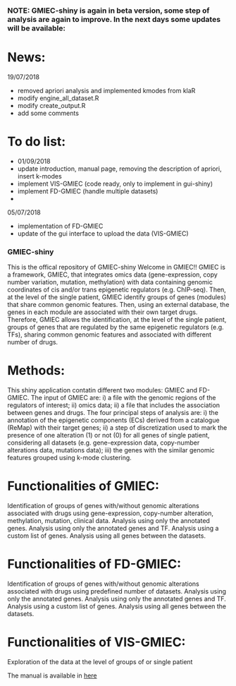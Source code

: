 ### NOTE: GMIEC-shiny is again in beta version, some step of analysis are again to improve. In the next days some updates will be available:

# News:
19/07/2018

- removed apriori analysis and implemented kmodes from klaR 
- modify engine_all_dataset.R  
- modify create_output.R 
- add some comments 

# To do list:

- 01/09/2018
- update introduction, manual page, removing the description of apriori, insert k-modes
- implement VIS-GMIEC (code ready, only to implement in gui-shiny)
- implement FD-GMIEC (handle multiple datasets)
- 

05/07/2018

- implementation of FD-GMIEC
- update of the gui interface to upload the data (VIS-GMIEC)

### GMIEC-shiny
This is the offical repository of GMIEC-shiny
Welcome in GMIEC!! GMIEC is a framework, GMIEC, that integrates omics data (gene-expression, copy number variation, mutation, methylation) with data containing genomic coordinates of cis and/or trans epigenetic regulators (e.g. ChIP-seq). Then, at the level of the single patient, GMIEC identify groups of genes (modules) that share common genomic features. Then, using an external database, the genes in each module are associated with their own target drugs. Therefore, GMIEC allows the identification, at the level of the single patient, groups of genes that are regulated by the same epigenetic regulators (e.g. TFs), sharing common genomic features and associated with different number of drugs.

# Methods:
This shiny application contatin different two modules: GMIEC and FD-GMIEC. The input of GMIEC are: i) a file with the genomic regions of the regulators of interest; ii) omics data; ii) a file that includes the association between genes and drugs. The four principal steps of analysis are: i) the annotation of the epigenetic components (ECs) derived from a catalogue (ReMap) with their target genes; ii) a step of discretization used to mark the presence of one alteration (1) or not (0) for all genes of single patient, considering all datasets (e.g. gene-expression data, copy-number alterations data, mutations data); iii) the genes with the similar genomic features grouped using k-mode clustering.

# Functionalities of GMIEC:

Identification of groups of genes with/without genomic alterations associated with drugs using gene-expression, copy-number alteration, methylation, mutation, clinical data.
Analysis using only the annotated genes.
Analysis using only the annotated genes and TF.
Analysis using a custom list of genes.
Analysis using all genes between the datasets.

# Functionalities of FD-GMIEC:
Identification of groups of genes with/without genomic alterations associated with drugs using predefined number of datasets.
Analysis using only the annotated genes.
Analysis using only the annotated genes and TF.
Analysis using a custom list of genes.
Analysis using all genes between the datasets.

# Functionalities of VIS-GMIEC:
Exploration of the data at the level of groups of or single patient


The manual is available in [here](https://cdn.rawgit.com/guidmt/GMIEC-shiny/cf5fffbd/GMIEC_www/manual.html)

